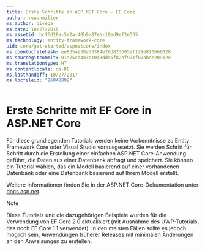 ```yaml
---
title: Erste Schritte in ASP.NET Core – EF Core
author: rowanmiller
ms.author: divega
ms.date: 10/27/2016
ms.assetid: bcf6d28a-5a2a-40b9-87ea-19ed9ef2e555
ms.technology: entity-framework-core
uid: core/get-started/aspnetcore/index
ms.openlocfilehash: ee835ae30a33384e26d823605af129e810660028
ms.sourcegitcommit: 01a75cd483c1943ddd6f82af971f07abde20912e
ms.translationtype: HT
ms.contentlocale: de-DE
ms.lasthandoff: 10/27/2017
ms.locfileid: "26048892"
---
```

# <a name="getting-started-with-ef-core-on-aspnet-core"></a>Erste Schritte mit EF Core in ASP.NET Core

Für diese grundlegenden Tutorials werden keine Vorkenntnisse zu Entity Framework Core oder Visual Studio vorausgesetzt. Sie werden Schritt für Schritt durch die Erstellung einer einfachen ASP.NET Core-Anwendung geführt, die Daten aus einer Datenbank abfragt und speichert. Sie können ein Tutorial wählen, das ein Modell basierend auf einer vorhandenen Datenbank oder eine Datenbank basierend auf Ihrem Modell erstellt.

Weitere Informationen finden Sie in der ASP.NET Core-Dokumentation unter [docs.asp.net](https://docs.asp.net).

> [!NOTE]  
> Diese Tutorials und die dazugehörigen Beispiele wurden für die Verwendung von EF Core 2.0 aktualisiert (mit Ausnahme des UWP-Tutorials, das noch EF Core 1.1 verwendet). In den meisten Fällen sollte es jedoch möglich sein, Anwendungen früherer Releases mit minimalen Änderungen an den Anweisungen zu erstellen.
